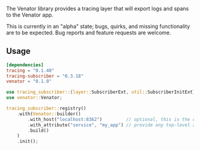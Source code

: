 The Venator library provides a tracing layer that will export logs and spans to the Venator app.

This is currently in an "alpha" state; bugs, quirks, and missing functionality are to be expected. Bug reports and feature requests are welcome.

## Usage

```toml
[dependencies]
tracing = "0.1.40"
tracing-subscriber = "0.3.18"
venator = "0.1.0"
```

```rust
use tracing_subscriber::{layer::SubscriberExt, util::SubscriberInitExt};
use venator::Venator;

tracing_subscriber::registry()
    .with(Venator::builder()
    	.with_host("localhost:8362")         // optional, this is the default
    	.with_attribute("service", "my_app") // provide any top-level attributes
    	.build()
    )
    .init();
```